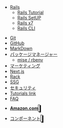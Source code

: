 <!-- - [ホーム](/) -->
- [Rails](/rails/index.md)
  - [Rails Tutorial](/rails/rails-tutorial.md)
  - [Rails SetUP](/rails/setup.md)
  - [Rails x7](/rails/v7.md)
  - [Rails CLI](/rails/rails-cli.md)

<!-- - ガイド
  - [基本編](guide.md)
  - [応用編](advanced.md) -->
- [Git](/git/index.md)
- [GitHub](/github/index.md)
- [MarkDown](/markdown.md)
- [パッケージマネージャー](/package-manager/index.md)
  - [mise / rbenv](/package-manager/memo.md)
- [マーケティング](/marketing/index.md)
- [Next.js](https://next-learn-ja.vercel.app/)
- [Rack](/rack/index.md)
- [SSG](/ssg/index.md)
- [セキュリティ](/security/index.md)
- [Tutorials link](https://www.learnenough.com/courses)
- [FAQ](faq.md)

<!-- _sidebar.md -->

- <a href="https://amzn.to/43SoHED"><strong>Amazon.com </strong><i class="fa-solid fa-cart-shopping" style="
    box-shadow: 3px 2px 1px;
    border: solid 1px;
    padding: 2px;"></i> </a>

<!-- - [コンポーネント](/components/index.md) -->
- <a href="/#/components/index">コンポーネント
<i class="fa-solid fa-cart-shopping" style="
    box-shadow: 3px 2px 1px;
    border: solid 1px;
    padding: 2px;"></i> </a>